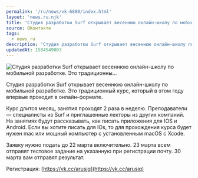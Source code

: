 ```yaml
---
permalink: '/ru/news/vk-6880/index.html'
layout: 'news.ru.njk'
title: 'Студия разработки Surf открывает весеннюю онлайн-школу по мобильной разработке. Это традиционны…'
source: ВКонтакте
tags:
  - news_ru
description: 'Студия разработки Surf открывает весеннюю онлайн-школу по мобильной разработке. Это традиционны…'
updatedAt: 1584549003
---
```

![Студия разработки Surf открывает весеннюю онлайн-школу по мобильной разработке. Это традиционны…](https://sun9-6.userapi.com/impg/c855620/v855620285/2080bb/gz1VkUCi0XY.jpg?size=1280x853&quality=96&sign=68ddb30354fdf1268064016018e278aa&c_uniq_tag=KGO_r1vIMIfk3lkI7KdkiuasiDoCdOOZeqL481ql_A0&type=album)

Студия разработки Surf открывает весеннюю онлайн-школу по мобильной разработке. Это традиционный курс, который в этом году впервые проходит в онлайн-формате.

Курс длится месяц, занятия проходят 2 раза в неделю. Преподаватели — специалисты из Surf и приглашенные лекторы из других компаний. На занятиях будут рассказывать, как писать приложения для IOS и Android. Если вы хотите писать для IOs, то для прохождения курса будет нужен mac или мощный компьютер с установленным macOS с Xcode.

Заявку нужно подать до 22 марта включительно. 23 марта всем отправят тестовое задание на указанную при регистрации почту. 30 марта вам отправят результат.

Регистрация: [https://vk.cc/arusjq](https://vk.cc/arusjq)
